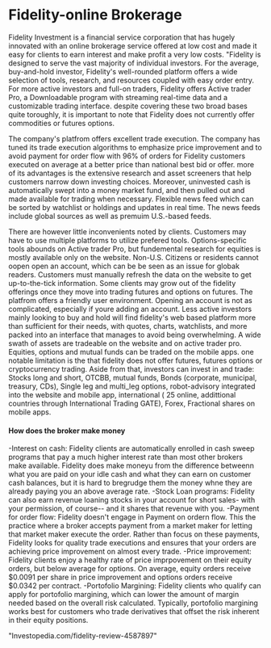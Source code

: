# Fidelity-online Brokerage
Fidelity  Investment is a financial service corporation that has hugely innovated with an online brokerage service offered at low cost and made it easy for clients to earn interest and make profit a very low costs.
"Fidelity is designed to serve the vast majority of individual investors. For the average, buy-and-hold investor, Fidelity's well-rounded platform offers a wide selection of tools, research, and resources coupled with easy order entry. For more active investors and full-on traders, Fidelity offers Active trader Pro, a Downloadable program with streaming real-time data and a customizable trading interface. despite covering these two broad bases quite toroughly, it is important to note that Fidelity does not currently offer commodities or futures options. 

The company's platfrom offers excellent trade execution. The company has tuned its trade execution algorithms to emphasize price improvement and to avoid payment for order flow with 96% of orders for Fidelity customers executed on average at a better price than national best bid or offer. more of its advantages is the extensive research and asset screeners that help customers narrow down investing choices. Moreover, uninvested cash is automatically swept into a money market fund, and then pulled out and made available for trading when necessary. Flexible news feed which can be sorted by watchlist or holdings and updates in real time. The news feeds include global sources as well as premuim U.S.-based feeds.

There are however little inconvenients noted by clients. 
Customers may have to use multiple platforms to utilize prefered tools. Options-specific tools abounds on Active trader Pro, but fundemental research for equities is mostly available only on the website.
Non-U.S. Citizens or residents cannot oopen open an account, which can be be seen as an issue for globak readers.
Customers must manually refresh the data on the website to get up-to-the-tick information.
Some clients may grow out of the fidelity offerings once they move into trading futures and options on futures. 
The platfrom offers a friendly user environment. Opening an account is not as complicated, especially if youre adding an account. Less active investors mainly looking to buy and hold will find fidelity's web based platform more than sufficient for their needs, with quotes, charts, watchlists, and more packed into an interface that manages to avoid being overwhelming.
A wide swath of assets are tradeable on the website and on active trader pro. Equities, options and mutual funds can be traded on the mobile apps. one notable  limitation is the that fidelity does not offer futures, futures options or cryptocurrency trading. Aside from that, investors can invest in and trade: Stocks long and short, OTCBB, mutual funds, Bonds (corporate, municipal, treasury, CDs), Single leg and multi_leg options, robot-advisory integrated into the website and mobile app, international ( 25 online, addittional countries through International Trading GATE), Forex, Fractional shares on mobile apps.
#### How does the broker make money
-Interest on cash: 
Fidelity clients are automatically enrolled in cash sweep programs that pay a much higher interest rate than most other brokers make available. Fidelity does make moneyu from the difference betweenn what you are paid on your idle cash and what they can earn on customer cash balances, but it is hard to bregrudge them the money whne they are already paying you an above average rate.
-Stock Loan programs:
Fidelity can also earn revenue loaning stocks in your account for short sales- with your permission, of course-- and it shares that revenue with you.
-Payment for order flow: 
 Fidelity doesn't engage in Payment on ordern flow. This the practice  where a broker accepts payment from a market maker for letting that market maker execute the order. Rather than focus on these payments, Fidelity looks for quality trade executions and ensures that your orders are achieving price improvement on almost every trade.
 -Price improvement:
 Fidelity clients enjoy a healthy rate of price imprpovement on their equity orders, but below average for options. On average, equity orders receive $0.0091 per share in price improvement and options orders receive $0.0342 per contract.
-Portofolio Margining: Fidelity clients who qualify can apply for portofolio margining, which can lower the amount of margin needed based on the overall risk calculated. Typically, portofolio margining works best for customers who trade derivatives that offset the risk inherent in their equity positions. 

"Investopedia.com/fidelity-review-4587897"



